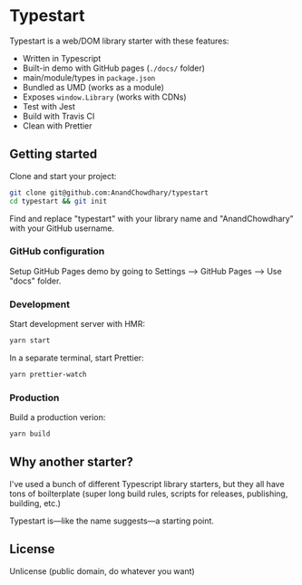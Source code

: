# Typestart

Typestart is a web/DOM library starter with these features:

- Written in Typescript
- Built-in demo with GitHub pages (`./docs/` folder)
- main/module/types in `package.json`
- Bundled as UMD (works as a module)
- Exposes `window.Library` (works with CDNs)
- Test with Jest
- Build with Travis CI
- Clean with Prettier

## Getting started

Clone and start your project:

```bash
git clone git@github.com:AnandChowdhary/typestart
cd typestart && git init
```

Find and replace "typestart" with your library name and "AnandChowdhary" with your GitHub username.

### GitHub configuration

Setup GitHub Pages demo by going to Settings --> GitHub Pages --> Use "docs" folder.

### Development

Start development server with HMR:

```bash
yarn start
```

In a separate terminal, start Prettier:

```bash
yarn prettier-watch
```

### Production

Build a production verion:

```bash
yarn build
```

## Why another starter?

I've used a bunch of different Typescript library starters, but they all have tons of boilterplate (super long build rules, scripts for releases, publishing, building, etc.) 

Typestart is—like the name suggests—a starting point.

## License

Unlicense (public domain, do whatever you want)
